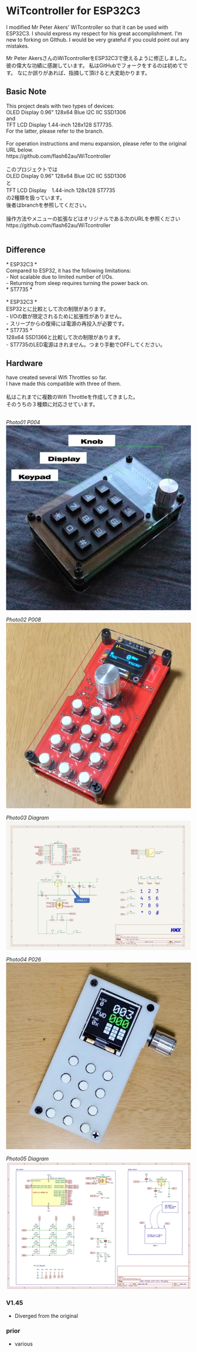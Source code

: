 # WiTcontroller for ESP32C3

I modified Mr Peter Akers' WiTcontroller so that it can be used with ESP32C3.
I should express my respect for his great accomplishment.
I'm new to forking on GIthub.
I would be very grateful if you could point out any mistakes.

Mr Peter AkersさんのWiTcontrollerをESP32C3で使えるように修正しました。
彼の偉大な功績に感謝しています。
私はGitHubでフォークをするのは初めてです。
なにか誤りがあれば、指摘して頂けると大変助かります。

<h2>Basic Note</h2>
This project deals with two types of devices: <BR>
OLED Display 0.96" 128x64 Blue I2C IIC SSD1306 <BR>
and<BR> 
TFT LCD Display 1.44-inch 128x128 ST7735.<BR>
For the latter, please refer to the branch.<BR> 
<BR>
For operation instructions and menu expansion, please refer to the original URL below.<BR>
https://github.com/flash62au/WiTcontroller<BR>
<BR>
このプロジェクトでは<BR>
OLED Display 0.96" 128x64 Blue I2C IIC SSD1306<BR>
と<BR>
TFT LCD Display　1.44-inch 128x128 ST7735<BR>
の2種類を扱っています。<BR>
後者はbranchを参照してください。<BR>
<BR>
操作方法やメニューの拡張などはオリジナルである次のURLを参照ください<BR>
https://github.com/flash62au/WiTcontroller<BR>
<BR>

<h2>Difference</h2>
* ESP32C3 *<BR>
Compared to ESP32, it has the following limitations:<BR>
- Not scalable due to limited number of I/Os.<BR>
- Returning from sleep requires turning the power back on.<BR>
* ST7735 *<BR>
<BR>
* ESP32C3 *<BR>
ESP32とに比較として次の制限があります。<BR>
- I/Oの数が限定されるために拡張性がありません。<BR>
- スリープからの復帰には電源の再投入が必要です。<BR>
* ST7735 *<BR>
128x64 SSD1366と比較して次の制限があります。<BR>
- ST7735のLED電源はきれません。つまり手動でOFFしてください。<BR>

<h2>Hardware</h2>
have created several Wifi Throttles so far.<BR>
I have made this compatible with three of them.<BR>
<BR>
私はこれまでに複数のWifi Throttleを作成してきました。<BR>
そのうちの３種類に対応させています。<BR>
<BR>

*Photo01 P004*
![Photo](HMX_P004_Photo01.jpg)

*Photo02 P008*
![Photo](HMX_P008_Photo01.jpg)

*Photo03 Diagram*
![Wire Drawing](HMX_P004_DWG.jpg)

*Photo04 P026*
![Photo](HMX_P026_Photo01.jpg)

*Photo05 Diagram*
![Wire Drawing](HMX_P026_DWG.jpg)

### V1.45
- Diverged from the original

### prior 
- various
